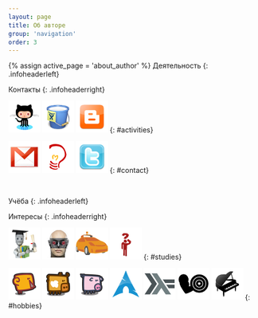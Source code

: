 ```yaml
---
layout: page
title: Об авторе
group: 'navigation'
order: 3
---
```

{% assign active_page = 'about_author' %}
Деятельность
{: .infoheaderleft}

Контакты
{: .infoheaderright}

[![Github](/images/github.png "Github")](https://github.com/balta2ar)
[![Bitbucket](/images/bitbucket.png "Bitbucket")](https://bitbucket.org/balta2ar)
[![Blogspot](/images/blogspot.png "Blogspot")](http://baltazar-bz.blogspot.com)
{: #activities}

<a href='mailto:baltazar.bz@gmail.com'>![Gmail](/images/gmail.png "Gmail")</a>
<a href='jabber:baltazar.bz@gmail.com'>![Jabber](/images/jabber.png "Jabber")</a>
[![Twitter](/images/twitter.png "Twitter")](http://twitter.com/baltazar_bz)
{: #contact}

<br/>

Учёба
{: .infoheaderleft}

Интересы
{: .infoheaderright}

[![Machine Learning, Statement of Accomplishment, December 2011](/images/ml.png "Machine Learning, Statement of Accomplishment, December 2011")](https://docs.google.com/document/d/11OT8thqIgBiwM80D_HjpiGtKTz5CnxiITPG_H6QbuUA/edit)
[![Articifial Intelligence, Statement of Accomplishment, December 2011](/images/aiclass.png "Articifial Intelligence, Statement of Accomplishment, December 2011")](https://docs.google.com/document/d/1wD_QEJ7mdzxbR_PMVEbZ_tZ0SyakJ_8Y1gBAj_S5Ufg/edit)
[![Programming a Robotic Car, Statement of Accomplishment, April 2012](/images/aicar.png "Programming a Robotic Car, Statement of Accomplishment, April 2012")](https://docs.google.com/document/d/1LpUyUwh_gGyPyKf-oxTDOy8ncQejwog1jhgMmtf59mY/edit)
[![Algorithms: Design and Analysis, Part I, Statement of Accomplishment, April 2012](/images/algo.png "Algorithms: Design and Analysis, Part I, Statement of Accomplishment, April 2012")](https://docs.google.com/document/d/1j6LlyJUGM03TxqSImyHeHoa16dSCLZQop6zmrPe8YOw/edit)
{: #studies}

![Курочка](/images/chicken.png "Курочка")
![Коровка](/images/cow.png "Коровка")
![Свинюшенька](/images/pig.png "Свинюшенька")
![ArchLinux](/images/archlinux.png "ArchLinux")
![Haskell](/images/haskell.png "Haskell")
![Бодибилдинг](/images/bodybuilding.png "Бодибилдинг")
![Фортепиано](/images/piano.png "Фортепиано")
{: #hobbies}

